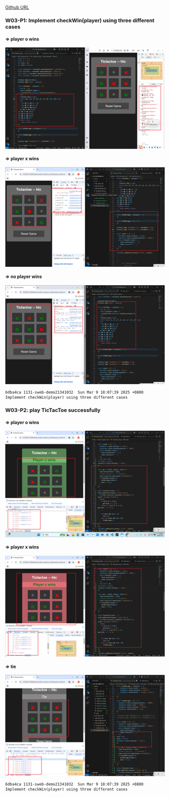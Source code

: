 [Github URL](https://github.com/1131-sweb-demo-213410326-crypto/1132-2N-demo-26)

### W03-P1: Implement checkWin(player) using three different cases
 
#### => player o wins
 
![](w03-p1-1.png)
 
#### => player x wins
 
![](w03-p1-2.png)
 
#### => no player wins
 
![](w03-p1-3.png)
```
6dba4ca 1131-sweb-demo21341032  Sun Mar 9 18:07:39 2025 +0800 Implement checkWin(player) using three different cases
```
### W03-P2: play TicTacToe successfully
 
#### => player o wins
 
![](w03-p2-1.png)
 
#### => player x wins
 
![](w03-p2-2.png)
 
#### => tie
 
![](w03-p2-3.png)
 
```
6dba4ca 1131-sweb-demo21341032  Sun Mar 9 18:07:39 2025 +0800        Implement checkWin(player) using three different cases
```